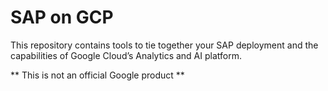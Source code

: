 # SAP on GCP

This repository contains tools to tie together your SAP deployment and
the capabilities of Google Cloud’s Analytics and AI platform.


** This is not an official Google product **
